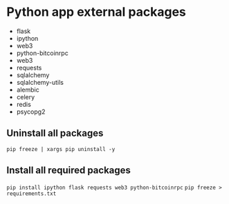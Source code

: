 # Python app external packages

* flask
* ipython
* web3
* python-bitcoinrpc
* web3
* requests
* sqlalchemy
* sqlalchemy-utils
* alembic
* celery
* redis
* psycopg2


## Uninstall all packages

`pip freeze | xargs pip uninstall -y`

## Install all required packages

`pip install ipython flask requests web3 python-bitcoinrpc`
`pip freeze > requirements.txt`
